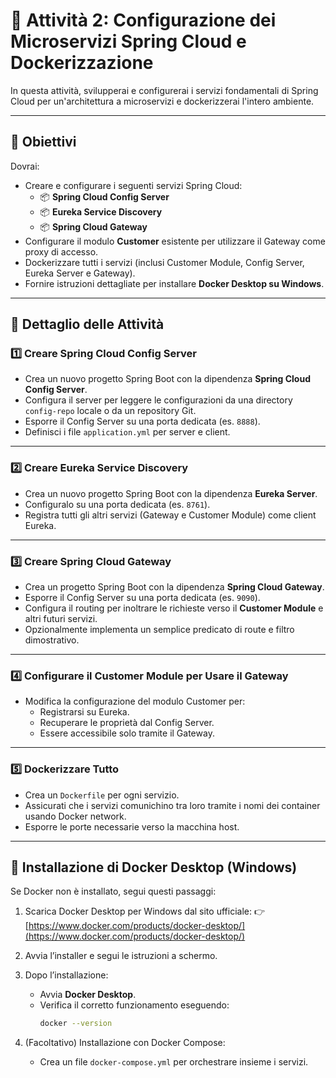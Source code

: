 # 📖 Attività 2: Configurazione dei Microservizi Spring Cloud e Dockerizzazione

In questa attività, svilupperai e configurerai i servizi fondamentali di Spring Cloud per un'architettura a microservizi
e dockerizzerai l'intero ambiente.

---

## 📌 Obiettivi

Dovrai:

- Creare e configurare i seguenti servizi Spring Cloud:
    - 📦 **Spring Cloud Config Server**
    - 📦 **Eureka Service Discovery**
    - 📦 **Spring Cloud Gateway**
- Configurare il modulo **Customer** esistente per utilizzare il Gateway come proxy di accesso.
- Dockerizzare tutti i servizi (inclusi Customer Module, Config Server, Eureka Server e Gateway).
- Fornire istruzioni dettagliate per installare **Docker Desktop su Windows**.

---

## 📌 Dettaglio delle Attività

### 1️⃣ Creare Spring Cloud Config Server

- Crea un nuovo progetto Spring Boot con la dipendenza **Spring Cloud Config Server**.
- Configura il server per leggere le configurazioni da una directory `config-repo` locale o da un repository Git.
- Esporre il Config Server su una porta dedicata (es. `8888`).
- Definisci i file `application.yml` per server e client.

---

### 2️⃣ Creare Eureka Service Discovery

- Crea un nuovo progetto Spring Boot con la dipendenza **Eureka Server**.
- Configuralo su una porta dedicata (es. `8761`).
- Registra tutti gli altri servizi (Gateway e Customer Module) come client Eureka.

---

### 3️⃣ Creare Spring Cloud Gateway

- Crea un progetto Spring Boot con la dipendenza **Spring Cloud Gateway**.
- Esporre il Config Server su una porta dedicata (es. `9090`).
- Configura il routing per inoltrare le richieste verso il **Customer Module** e altri futuri servizi.
- Opzionalmente implementa un semplice predicato di route e filtro dimostrativo.

---

### 4️⃣ Configurare il Customer Module per Usare il Gateway

- Modifica la configurazione del modulo Customer per:
    - Registrarsi su Eureka.
    - Recuperare le proprietà dal Config Server.
    - Essere accessibile solo tramite il Gateway.

---

### 5️⃣ Dockerizzare Tutto

- Crea un `Dockerfile` per ogni servizio.
- Assicurati che i servizi comunichino tra loro tramite i nomi dei container usando Docker network.
- Esporre le porte necessarie verso la macchina host.

---

## 📌 Installazione di Docker Desktop (Windows)

Se Docker non è installato, segui questi passaggi:

1. Scarica Docker Desktop per Windows dal sito ufficiale:
   👉 [https://www.docker.com/products/docker-desktop/](https://www.docker.com/products/docker-desktop/)

2. Avvia l’installer e segui le istruzioni a schermo.

3. Dopo l’installazione:
    - Avvia **Docker Desktop**.
    - Verifica il corretto funzionamento eseguendo:
      ```bash
      docker --version
      ```

4. (Facoltativo) Installazione con Docker Compose:
    - Crea un file `docker-compose.yml` per orchestrare insieme i servizi.
